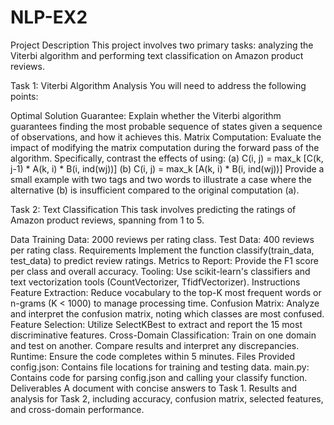 # NLP-EX2

Project Description
This project involves two primary tasks: analyzing the Viterbi algorithm and performing text classification on Amazon product reviews.

Task 1: Viterbi Algorithm Analysis
You will need to address the following points:

Optimal Solution Guarantee: Explain whether the Viterbi algorithm guarantees finding the most probable sequence of states given a sequence of observations, and how it achieves this.
Matrix Computation: Evaluate the impact of modifying the matrix computation during the forward pass of the algorithm. Specifically, contrast the effects of using:
(a) C(i, j) = max_k [C(k, j-1) * A(k, i) * B(i, ind(wj))]
(b) C(i, j) = max_k [A(k, i) * B(i, ind(wj))]
Provide a small example with two tags and two words to illustrate a case where the alternative (b) is insufficient compared to the original computation (a).


Task 2: Text Classification
This task involves predicting the ratings of Amazon product reviews, spanning from 1 to 5.

Data
Training Data: 2000 reviews per rating class.
Test Data: 400 reviews per rating class.
Requirements
Implement the function classify(train_data, test_data) to predict review ratings.
Metrics to Report: Provide the F1 score per class and overall accuracy.
Tooling: Use scikit-learn's classifiers and text vectorization tools (CountVectorizer, TfidfVectorizer).
Instructions
Feature Extraction: Reduce vocabulary to the top-K most frequent words or n-grams (K < 1000) to manage processing time.
Confusion Matrix: Analyze and interpret the confusion matrix, noting which classes are most confused.
Feature Selection: Utilize SelectKBest to extract and report the 15 most discriminative features.
Cross-Domain Classification: Train on one domain and test on another. Compare results and interpret any discrepancies.
Runtime: Ensure the code completes within 5 minutes.
Files Provided
config.json: Contains file locations for training and testing data.
main.py: Contains code for parsing config.json and calling your classify function.
Deliverables
A document with concise answers to Task 1.
Results and analysis for Task 2, including accuracy, confusion matrix, selected features, and cross-domain performance.
